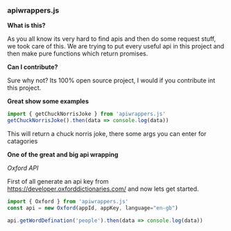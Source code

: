 ### apiwrappers.js


**What is this?**


As you all know its very hard to find apis and then do some request stuff, we took care of this. We are trying to put every useful api in this project and then make pure functions which return promises. 


**Can I contribute?**


Sure why not? Its 100% open source project, I would if you contribute int this project.


**Great show some examples**


```js
import { getChuckNorrisJoke } from 'apiwrappers.js'
getChuckNorrisJoke().then(data => console.log(data))

```

This will return a chuck norris joke, there some args you can enter for catagories



**One of the great and big api wrapping**


*Oxford API*


First of all generate an api key from https://developer.oxforddictionaries.com/ and now lets get started.


```js
import { Oxford } from 'apiwrappers.js'
const api = new Oxford(appId, appKey, language="en-gb")

api.getWordDefination('people').then(data => console.log(data))
```